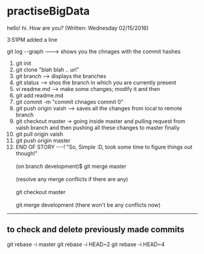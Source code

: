 # practiseBigData

hello! hi. How are you? (Written: Wednesday 02/15/2016)

3:51PM added a line

git log --graph ---> shows you the chnages with the commit hashes


1) git init </br>
2) git clone "blah blah .. url" </br>
3) git branch --> displays the branches </br>
4) git status -->  shos the branch in which you are currently present </br>
5) vi readme.md --> make some changes; modify it and then </br>
6) git add readme.md </br>
7) git commit -m "commit chnages commit 0" </br>
8) git push origin vaish  --> saves all the changes from local to remote branch </br>
9) git checkout master -> going inside master and pulling request from vaish branch and then pushing all these changes to master finally </br>
10) git pull origin vaish </br>
11) git push origin master </br>
12) END OF STORY ---! "So, Simple :D, took some time to figure things out though!" </br>  
(on branch development)$ git merge master </br>  
(resolve any merge conflicts if there are any) </br>  
git checkout master </br>  
git merge development (there won't be any conflicts now) </br>  


----------
to check and delete previously made commits
---------
git rebase -i master
git rebase -i HEAD~2
git rebase -i HEAD~4

